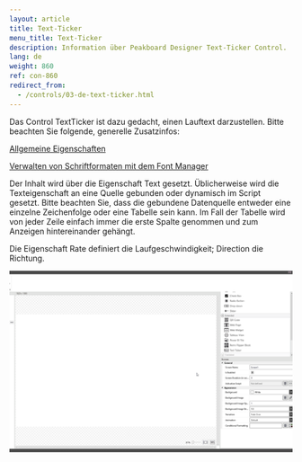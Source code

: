 ```yaml
---
layout: article
title: Text-Ticker
menu_title: Text-Ticker
description: Information über Peakboard Designer Text-Ticker Control.
lang: de
weight: 860
ref: con-860
redirect_from:
  - /controls/03-de-text-ticker.html
---
```


Das Control TextTicker ist dazu gedacht, einen Lauftext darzustellen. Bitte beachten Sie folgende, generelle Zusatzinfos:

[Allgemeine Eigenschaften](/controls/01-de-allgemeine-eigenschaften.html)

[Verwalten von Schriftformaten mit dem Font Manager](/misc/04-de-fonts.html)

Der Inhalt wird über die Eigenschaft Text gesetzt. Üblicherweise wird die Texteigenschaft an eine Quelle gebunden oder dynamisch im Script gesetzt. Bitte beachten Sie, dass die gebundene Datenquelle entweder eine einzelne Zeichenfolge oder eine Tabelle sein kann. Im Fall der Tabelle wird von jeder Zeile einfach immer die erste Spalte genommen und zum Anzeigen hintereinander gehängt.

Die Eigenschaft Rate definiert die Laufgeschwindigkeit; Direction die Richtung.

![image_1](/assets/images/Controls/Text-Ticker/textticker02.gif)